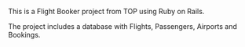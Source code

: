 This is a Flight Booker project from TOP using Ruby on Rails.

The project includes a database with Flights, Passengers, Airports and Bookings.
